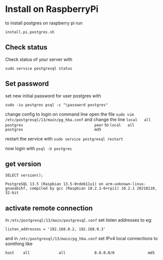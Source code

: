 # Install on RaspberryPi
to install postgres on raspberry pi run

`install.pi.postgres.sh`

## Check status
Check status of your server with

`sudo service postgresql status`

## Set password
set new initial password for user postgres with

`sudo -iu postgres psql -c "\password postgres"`

change config to login on command line open the file 
`sudo vim /etc/postgresql/13/main/pg_hba.conf`
and change the line
`local   all             postgres                                peer`
to
`local   all             postgres                                md5`

restart the service with `sudo service postgresql restart`

now login with
`psql -U postgres`

## get version
`SELECT version();`

```
PostgreSQL 13.5 (Raspbian 13.5-0+deb11u1) on arm-unknown-linux-gnueabihf, compiled by gcc (Raspbian 10.2.1-6+rpi1) 10.2.1 20210110, 32-bit
```

## activate remote connection

in `/etc/postgresql/13/main/postgresql.conf` set listen addresses to eg:

`listen_addresses = '192.168.0.2, 192.168.0.3'`

and in `/etc/postgresql/13/main/pg_hba.conf` set IPv4 local connections to somthing like

`host    all             all             0.0.0.0/0               md5`
